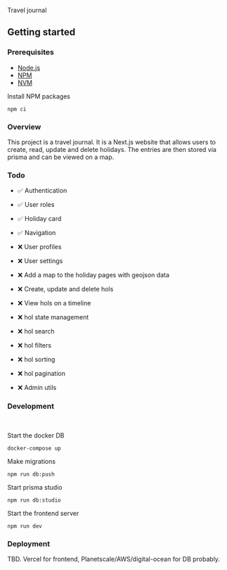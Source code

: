 Travel journal

## Getting started

### Prerequisites

- [Node.js](https://nodejs.org/en/)
- [NPM](npmjs.com)
- [NVM](https://github.com/nvm-sh/nvm)

Install NPM packages

```
npm ci
```


### Overview

This project is a travel journal. It is a Next.js website that allows users to create, read, update and delete holidays. The entries are then stored via prisma and can be viewed on a map.



### Todo

-  ✅ Authentication
-  ✅ User roles
-  ✅ Holiday card
-  ✅ Navigation

-  ❌ User profiles
-  ❌ User settings

-  ❌ Add a map to the holiday pages with geojson data
-  ❌ Create, update and delete hols
-  ❌ View hols on a timeline
-  ❌ hol state management
-  ❌ hol search
-  ❌ hol filters
-  ❌ hol sorting
-  ❌ hol pagination

-  ❌ Admin utils


### Development

<br />

Start the docker DB

```
docker-compose up
```

Make migrations

```
npm run db:push
```

Start prisma studio

```
npm run db:studio
```

Start the frontend server

```
npm run dev
```

### Deployment

TBD. Vercel for frontend, Planetscale/AWS/digital-ocean for DB probably.
